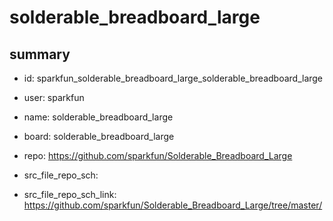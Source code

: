 # solderable_breadboard_large
 
## summary 
* id: sparkfun_solderable_breadboard_large_solderable_breadboard_large
* user: sparkfun
* name: solderable_breadboard_large
* board: solderable_breadboard_large
* repo: https://github.com/sparkfun/Solderable_Breadboard_Large



* src_file_repo_sch: 
* src_file_repo_sch_link: https://github.com/sparkfun/Solderable_Breadboard_Large/tree/master/




